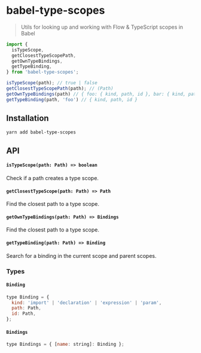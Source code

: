 # babel-type-scopes

> Utils for looking up and working with Flow & TypeScript scopes in Babel

```js
import {
  isTypeScope,
  getClosestTypeScopePath,
  getOwnTypeBindings,
  getTypeBinding,
} from 'babel-type-scopes';

isTypeScope(path); // true | false
getClosestTypeScopePath(path); // (Path)
getOwnTypeBindings(path) // { foo: { kind, path, id }, bar: { kind, path, id } }
getTypeBinding(path, 'foo') // { kind, path, id }
```

## Installation

```sh
yarn add babel-type-scopes
```

## API

#### `isTypeScope(path: Path) => boolean`

Check if a path creates a type scope.

#### `getClosestTypeScope(path: Path) => Path`

Find the closest path to a type scope.

#### `getOwnTypeBindings(path: Path) => Bindings`

Find the closest path to a type scope.

#### `getTypeBinding(path: Path) => Binding`

Search for a binding in the current scope and parent scopes.

### Types

#### `Binding`

```js
type Binding = {
  kind: 'import' | 'declaration' | 'expression' | 'param',
  path: Path,
  id: Path,
};
```

#### `Bindings`

```js
type Bindings = { [name: string]: Binding };
```
